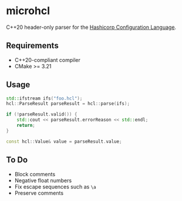 # microhcl

C++20 header-only parser for the [Hashicorp Configuration Language](https://www.github.com/hashicorp/hcl).

## Requirements

- C++20-compliant compiler
- CMake >= 3.21

## Usage

```c++
std::ifstream ifs("foo.hcl");
hcl::ParseResult parseResult = hcl::parse(ifs);

if (!parseResult.valid()) {
    std::cout << parseResult.errorReason << std::endl;
    return;
}

const hcl::Value& value = parseResult.value;
```

## To Do

- Block comments
- Negative float numbers
- Fix escape sequences such as `\a`
- Preserve comments
